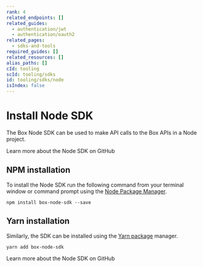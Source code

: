 ```yaml
---
rank: 4
related_endpoints: []
related_guides:
  - authentication/jwt
  - authentication/oauth2
related_pages:
  - sdks-and-tools
required_guides: []
related_resources: []
alias_paths: []
cId: tooling
scId: tooling/sdks
id: tooling/sdks/node
isIndex: false
---
```


# Install Node SDK

The Box Node SDK can be used to make API calls to the Box APIs in a Node
project.

<CTA to="https://github.com/box/box-node-sdk">
Learn more about the Node SDK on GitHub

</CTA>

## NPM installation

To install the Node SDK run the following command from your terminal
window or command prompt using the [Node Package Manager][npm].

```shell
npm install box-node-sdk --save
```

## Yarn installation

Similarly, the SDK can be installed using the [Yarn package][yarn] manager.

```shell
yarn add box-node-sdk
```

<CTA to="https://github.com/box/box-node-sdk">
Learn more about the Node SDK on GitHub

</CTA>

[npm]: https://www.npmjs.com/
[yarn]: https://yarnpkg.com/

